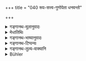 +++
title = "040 रूप-सत्त्व-गुणोपेता धनवन्तो"

+++

<details><summary>गङ्गानथ-मूलानुवादः</summary>

Endowed with beauty and the quality of goodness, possessing wealth, and fame, with full enjoyment and righteous, they live for a hundred years.—(40)
</details>

<details><summary>मेधातिथिः</summary>

**रूपं** मनोहराकृतिः । **सत्त्वं** नाम **गुणो** द्वादशे वक्ष्यते । ताभ्याम् **उपेता** युक्ताः । आढ्या **धनवन्तः** । श्रुतशौर्यादिगुणयुक्ततया ख्याताः **यशस्विनः** । **पर्याप्तभोगाः** स्रगनुलेपनगीतवाद्यादिभिः सुखसाधनैर् अविकलैर् नित्ययुक्ताः । सुखसाधनैः पूर्वोक्तैर् अवियोगो भोगः, स पर्याप्तो ऽक्षतः समग्रो येषां ते **पर्याप्तभोगाः** । धर्मानुष्ठानतत्परा **धर्मिष्ठाः** । धर्मशब्दः केषांचिद् गुणवचनः । अतो गुणवचनाद् इत्य् आतिशायिकः । **शतं** वर्षाणि **जीवन्ति** ॥ ३.४० ॥
</details>

<details><summary>गङ्गानथ-भाष्यानुवादः</summary>

‘*Beauty*’—pleasing form.

‘*Qualify of Goodness*’—which is going to be described in Discourse XII.

‘*Endowed with*’ these—*i.e*., possessing these two.

‘*Possessing wealth*’—Wealthy.

‘*Possessing fame*’—Well-known as possessing the qualities of learning, bravery, and so forth.

‘*With full enjoyment*’—*i.e*., supplied with sufficient quantities of such means of enjoyment as garlands, sandal-paint, music, vocal and instrumental, and so forth.

‘*Enjoyment*’ stands for non-separation from the above-mentioned means of enjoyment; and those for whom this is ‘full’—not deficient, complete—are said to be ‘with full enjoyment.’

‘*Righteous*,’ ‘*dharmiṣṭha*’—*i.e*., engaged in the performance of righteous acts. The term ‘*dharma*,’ according to Some, is an adjective; and hence it has taken the superlative affix (‘*iṣṭha*’).

‘*They live for a hundred years*’—(40)
</details>

<details><summary>गङ्गानथ-टिप्पन्यः</summary>

‘*Rūpasattvaguṇopetāḥ*’—‘Endowed with beauty and the quality of goodness’ (Medhātithi);—‘Endowed with beauty, goodness and other qualities’ (Govindarāja and Kullūka).

This is quoted in *Vīramitrodaya* (Saṃskāra, p. 865);—in
*Parāśaramādhava* (Ācāra, p. 488);—in *Aparārka* (p. 115);—in *Hemādri*
(Dāna, p. 683);—and in *Smṛticandrikā* (Saṃskāra, p. 230).
</details>

<details><summary>गङ्गानथ-तुल्य-वाक्यानि</summary>

**(verses 3.39-42)  
**

See Comparative notes for [Verse 3.39].
</details>

<details><summary>Bühler</summary>

040	Endowded with the qualities of beauty and goodness, possessing wealth and fame, obtaining as many enjoyments as they desire and being most righteous, they will live a hundred years.
</details>

